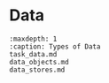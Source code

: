 # Data

```{toctree}
:maxdepth: 1
:caption: Types of Data
task_data.md
data_objects.md
data_stores.md
```

